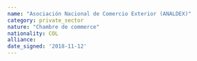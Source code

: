 ```yaml
---
name: "Asociación Nacional de Comercio Exterior (ANALDEX)"
category: private_sector
nature: "Chambre de commerce"
nationality: COL
alliance: 
date_signed: '2018-11-12'
---
```

    